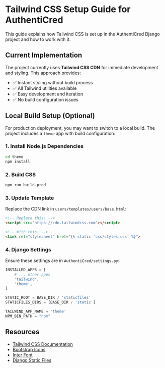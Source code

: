 # Tailwind CSS Setup Guide for AuthentiCred

This guide explains how Tailwind CSS is set up in the AuthentiCred Django project and how to work with it.

## Current Implementation

The project currently uses **Tailwind CSS CDN** for immediate development and styling. This approach provides:
- ✅ Instant styling without build process
- ✅ All Tailwind utilities available
- ✅ Easy development and iteration
- ✅ No build configuration issues


## Local Build Setup (Optional)

For production deployment, you may want to switch to a local build. The project includes a `theme` app with build configuration:

### 1. Install Node.js Dependencies
```bash
cd theme
npm install
```

### 2. Build CSS
```bash
npm run build-prod
```

### 3. Update Template
Replace the CDN link in `users/templates/users/base.html`:
```html
<!-- Replace this: -->
<script src="https://cdn.tailwindcss.com"></script>

<!-- With this: -->
<link rel="stylesheet" href="{% static 'css/styles.css' %}">
```

### 4. Django Settings
Ensure these settings are in `AuthentiCred/settings.py`:
```python
INSTALLED_APPS = [
    # ... other apps
    'tailwind',
    'theme',
]

STATIC_ROOT = BASE_DIR / 'staticfiles'
STATICFILES_DIRS = [BASE_DIR / 'static']

TAILWIND_APP_NAME = 'theme'
NPM_BIN_PATH = "npm"
```

## Resources

- [Tailwind CSS Documentation](https://tailwindcss.com/docs)
- [Bootstrap Icons](https://icons.getbootstrap.com/)
- [Inter Font](https://fonts.google.com/specimen/Inter)
- [Django Static Files](https://docs.djangoproject.com/en/stable/howto/static-files/)

